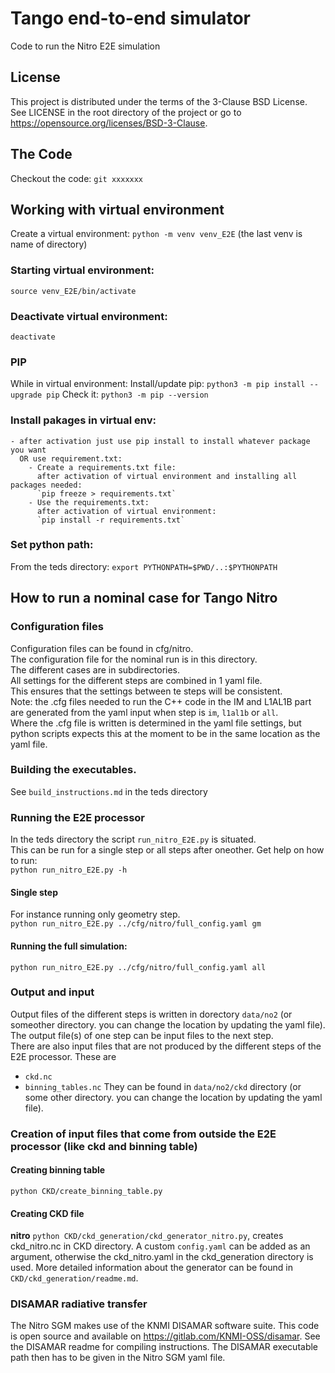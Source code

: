 # Tango end-to-end simulator
Code to run the Nitro E2E simulation

License
-------

This project is distributed under the terms of the 3-Clause BSD License. See LICENSE in the root directory of the project or go to https://opensource.org/licenses/BSD-3-Clause.

## The Code
Checkout the code:
`git xxxxxxx`

## Working with virtual environment
Create a virtual environment:
`python -m venv venv_E2E`  (the last venv is name of directory)

### Starting virtual environment:
`source venv_E2E/bin/activate`

### Deactivate virtual environment:
`deactivate`

### PIP
While in virtual environment:
Install/update pip:
`python3 -m pip install --upgrade pip`
Check it:
`python3 -m pip --version`

### Install pakages in virtual env:
    - after activation just use pip install to install whatever package you want
      OR use requirement.txt:
        - Create a requirements.txt file:
          after activation of virtual environment and installing all packages needed:
          `pip freeze > requirements.txt`
        - Use the requirements.txt:
          after activation of virtual environment:
          `pip install -r requirements.txt`

### Set python path:
From the teds directory:
`export PYTHONPATH=$PWD/..:$PYTHONPATH`

## How to run a nominal case for Tango Nitro

### Configuration files
Configuration files can be found in cfg/nitro.  
The configuration file for the nominal run is in this directory.  
The different cases are in subdirectories.  
All settings for the different steps are combined in 1 yaml file.  
This ensures that the settings between te steps will be consistent.  
Note: the .cfg files needed to run the C++ code in the IM and L1AL1B part are generated from the yaml input when step is `im`, `l1al1b` or `all`.  
Where the .cfg file is written is determined in the yaml file settings, but python scripts expects this at the moment to be in the same location as the yaml file.

### Building the executables.
See `build_instructions.md` in the teds directory

### Running the E2E processor
In the teds directory the script `run_nitro_E2E.py` is situated.  
This can be run for a single step or all steps after oneother.
Get help on how to run:  
`python run_nitro_E2E.py -h`
#### Single step
For instance running only geometry step.  
`python run_nitro_E2E.py ../cfg/nitro/full_config.yaml gm`

#### Running the full simulation:  
`python run_nitro_E2E.py ../cfg/nitro/full_config.yaml all`

### Output and input
Output files of the different steps is written in dorectory `data/no2` (or someother directory. you can change the location by updating the yaml file).  
The output file(s) of one step can be input files to the next step.  
There are also input files that are not produced by the different steps of the E2E processor. These are
* `ckd.nc`
* `binning_tables.nc`
They can be found in `data/no2/ckd` directory (or some other directory. you can change the location by updating the yaml file).

### Creation of input files that come from outside the E2E processor (like ckd and binning table)
#### Creating binning table
`python CKD/create_binning_table.py`

#### Creating CKD file
**nitro**
`python CKD/ckd_generation/ckd_generator_nitro.py`, creates ckd_nitro.nc in CKD directory. 
A custom `config.yaml` can be added as an argument, otherwise the ckd_nitro.yaml in the ckd_generation directory is used.
More detailed information about the generator can be found in `CKD/ckd_generation/readme.md`.

### DISAMAR radiative transfer
The Nitro SGM makes use of the KNMI DISAMAR software suite. This code is open source and available on https://gitlab.com/KNMI-OSS/disamar. See the DISAMAR readme for compiling instructions. The DISAMAR executable path then has to be given in the Nitro SGM yaml file.
